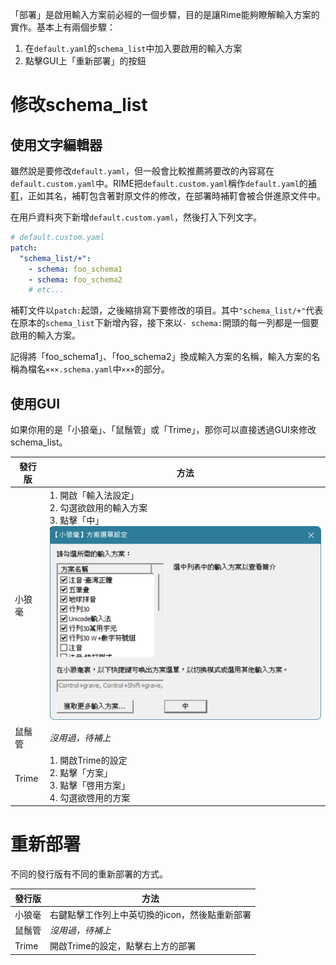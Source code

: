 「部署」是啟用輸入方案前必經的一個步驟，目的是讓Rime能夠瞭解輸入方案的實作。基本上有兩個步驟：

1. 在`default.yaml`的`schema_list`中加入要啟用的輸入方案
2. 點擊GUI上「重新部署」的按鈕

# 修改schema_list

## 使用文字編輯器

雖然說是要修改`default.yaml`，但一般會比較推薦將要改的內容寫在`default.custom.yaml`中。RIME把`default.custom.yaml`稱作`default.yaml`的[補靪](file_format.md#補靪文件)，正如其名，補靪包含著對原文件的修改，在部署時補靪會被合併進原文件中。

在用戶資料夾下新增`default.custom.yaml`，然後打入下列文字。

```yaml
# default.custom.yaml
patch:
  "schema_list/+":
    - schema: foo_schema1
    - schema: foo_schema2
    # etc...
```

補靪文件以`patch:`起頭，之後縮排寫下要修改的項目。其中`"schema_list/+"`代表在原本的`schema_list`下新增內容，接下來以`- schema:`開頭的每一列都是一個要啟用的輸入方案。

記得將「foo_schema1」、「foo_schema2」換成輸入方案的名稱，輸入方案的名稱為檔名`×××.schema.yaml`中`×××`的部分。

## 使用GUI

如果你用的是「小狼毫」、「鼠鬚管」或「Trime」，那你可以直接透過GUI來修改schema_list。

發行版 | 方法
---    |---
小狼毫 | 1. 開啟「輸入法設定」<br> 2. 勾選欲啟用的輸入方案 <br> 3. 點擊「中」 <br> ![小狼毫輸入法設定](../img/weasel_select_schema.png)
鼠鬚管 | *沒用過，待補上*
Trime | 1. 開啟Trime的設定 <br> 2. 點擊「方案」 <br> 3. 點擊「啓用方案」 <br> 4. 勾選欲啓用的方案

# 重新部署

不同的發行版有不同的重新部署的方式。

發行版 | 方法
---|---
小狼毫 | 右鍵點擊工作列上中英切換的icon，然後點重新部署
鼠鬚管 | *沒用過，待補上*
Trime | 開啟Trime的設定，點擊右上方的部署



